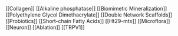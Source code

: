 [[Collagen]]
[[Alkaline phosphatase]]
[[Biomimetic Mineralization]]
[[Polyethylene Glycol Dimethacrylate]]
[[Double Network Scaffolds]]
[[Probiotics]]
[[Short-chain Fatty Acids]]
[[Ht29-mtx]]
[[Microflora]]
[[Neuron]]
[[Ablation]]
[[TRPV1]]
